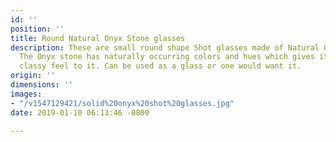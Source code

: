 ```yaml
---
id: ''
position: ''
title: Round Natural Onyx Stone glasses
description: These are small round shape Shot glasses made of Natural Onyx stone.
  The Onyx stone has naturally occurring colors and hues which gives it a rich and
  classy feel to it. Can be used as a glass or one would want it.
origin: ''
dimensions: ''
images:
- "/v1547129421/solid%20onyx%20shot%20glasses.jpg"
date: 2019-01-10 06:13:46 -0800

---
```

